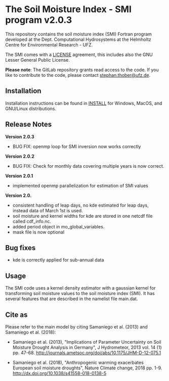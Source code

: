 # The Soil Moisture Index - SMI program v2.0.3

This repository contains the soil moisture index (SMI) Fortran program developed at the Dept. Computational Hydrosystems at the Helmholtz Centre for Environmental Research - UFZ.

The SMI comes with a [LICENSE][1] agreement, this includes also the GNU Lesser General Public License.

**Please note**: The GitLab repository grants read access to the code.
If you like to contribute to the code, please contact stephan.thober@ufz.de.

## Installation

Installation instructions can be found in [INSTALL][2] for Windows, MacOS, and GNU/Linux distributions.

## Release Notes

**Version 2.0.3**

- BUG FIX: openmp loop for SMI inversion now works correctly

**Version 2.0.2**

- BUG FIX: Check for monthly data covering multiple years is now correct.

**Version 2.0.1**

- implemented openmp parallelization for estimation of SMI values

**Version 2.0.**

- consistent handling of leap days, no kde estimated for leap days,
  instead data of March 1st is used.
- soil moisture and kernel widths for kde are stored in one netcdf
  file called cdf_info.nc.
- added period object in mo_global_variables.
- mask file is now optional

## Bug fixes

- kde is correctly applied for sub-annual data

## Usage

The SMI code uses a kernel density estimator with a gaussian kernel for transforming soil
moisture values to the soil moisture index (SMI). It has several
features that are described in the namelist file main.dat.

## Cite as

Please refer to the main model by citing Samaniego et al. (2013) and Samaniego et al. (2018):

- Samaniego et al. (2013), "Implications of Parameter Uncertainty on Soil Moisture Drought Analysis in Germany", J Hydrometeor, 2013 vol. 14 (1) pp. 47-68. http://journals.ametsoc.org/doi/abs/10.1175/JHM-D-12-075.1

- Samaniego et al. (2018), "Anthropogenic warming exacerbates European soil moisture droughts", Nature Climate change, 2018 pp. 1-9. http://dx.doi.org/10.1038/s41558-018-0138-5

[1]: LICENSE
[2]: INSTALL.md
